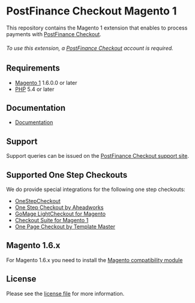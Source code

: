 # PostFinance Checkout Magento 1
This repository contains the Magento 1 extension that enables to process payments with [PostFinance Checkout](https://www.postfinance.ch/checkout/).

###### To use this extension, a [PostFinance Checkout](https://www.postfinance.ch/checkout/) account is required.

## Requirements

* [Magento 1](https://magento.com/) 1.6.0.0 or later
* [PHP](http://php.net/) 5.4 or later

## Documentation

* [Documentation](https://plugin-documentation.postfinance-checkout.ch/pfpayments/magento-1/1.0.66/docs/en/documentation.html)

## Support

Support queries can be issued on the [PostFinance Checkout support site](https://www.postfinance.ch/en/business/support/written-contact/contact-form.html).

## Supported One Step Checkouts

We do provide special integrations for the following one step checkouts:

* [OneStepCheckout](https://www.onestepcheckout.com/magento-1)
* [One Step Checkout by Aheadworks](https://marketplace.magento.com/aheadworks-onestepcheckout.html)
* [GoMage LightCheckout for Magento](https://www.gomage.com/gomage-lightcheckout.html)
* [Checkout Suite for Magento 1](https://www.iwdagency.com/extensions/checkout-suite-m1.html)
* [One Page Checkout by Template Master](https://marketplace.magento.com/swissup-tm-firecheckout.html)

## Magento 1.6.x

For Magento 1.6.x you need to install the [Magento compatibility module](https://github.com/customweb/magento-fix-1.6)

## License

Please see the [license file](https://github.com/pfpayments/magento-1/blob/1.0.66/LICENSE) for more information.